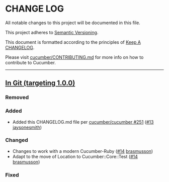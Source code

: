 # CHANGE LOG

All notable changes to this project will be documented in this file.

This project adheres to [Semantic Versioning](http://semver.org).

This document is formatted according to the principles of [Keep A CHANGELOG](http://keepachangelog.com).

Please visit [cucumber/CONTRIBUTING.md](https://github.com/cucumber/cucumber/blob/master/CONTRIBUTING.md) for more info on how to contribute to Cucumber.

----

## [In Git (targeting 1.0.0)](https://github.com/cucumber/cucumber-ruby-wire/compare/v0.0.1...master)

### Removed

### Added

* Added this CHANGELOG.md file per [cucumber/cucumber #251](https://github.com/cucumber/cucumber/issues/251) ([#13](https://github.com/cucumber/cucumber-ruby-wire/pull/13) [jaysonesmith](https://github.com/jaysonesmith))

### Changed

* Changes to work with a modern Cucumber-Ruby ([#14](https://github.com/cucumber/cucumber-ruby-wire/pull/14) [brasmusson](https://github.com/brasmusson))
* Adapt to the move of Location to Cucumber::Core::Test ([#14](https://github.com/cucumber/cucumber-ruby-wire/pull/14) [brasmusson](https://github.com/brasmusson))

### Fixed

<!-- Releases -->

<!-- Contributors -->
[brasmusson]:   https://github.com/brasmusson
[jaysonesmith]: https://github.com/jaysonesmith
[junaruga]:     https://github.com/junaruga
[mattwynne]:    https://github.com/mattwynne
[olleolleolle]: https://github.com/olleolleolle
